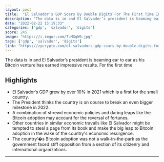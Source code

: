 ```yaml
---
layout: post
title:  "El Salvador’s GDP Soars By Double Digits For The First Time In Its History"
description: "The data is in and El Salvador’s president is beaming ear to ear as his Bitcoin venture has earned impressive results. For the first time"
date: "2022-02-22 15:19:33"
categories: ['gdp', 'salvador', 'digits']
score: 245
image: "https://i.imgur.com/7LMXqW0.jpg"
tags: ['gdp', 'salvador', 'digits']
link: "https://zycrypto.com/el-salvadors-gdp-soars-by-double-digits-for-the-first-time-in-its-history-president-bukele-goes-even-harder-on-bitcoin/"
---
```


The data is in and El Salvador’s president is beaming ear to ear as his Bitcoin venture has earned impressive results. For the first time

## Highlights

- El Salvador’s GDP grew by over 10% in 2021 which is a first for the small country.
- The President thinks the country is on course to break an even bigger milestone in 2022.
- A combination of shrewd economic policies and daring leaps like the Bitcoin adoption may account for the reversal of fortunes.
- Other countries in similar economic travails like El Salvador might be tempted to steal a page from its book and make the big leap to Bitcoin adoption in the wake of the country's economic resurgence.
- The country’�s Bitcoin adoption was not a walk-in-the-park as the government faced stiff opposition from a section of its citizenry and international organizations.

---

